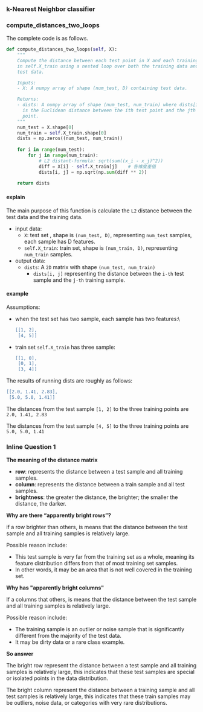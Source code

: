 ### k-Nearest Neighbor classifier

### compute_distances_two_loops

The complete code is as follows.

```python
def compute_distances_two_loops(self, X):
    """
    Compute the distance between each test point in X and each training point
    in self.X_train using a nested loop over both the training data and the
    test data.

    Inputs:
    - X: A numpy array of shape (num_test, D) containing test data.

    Returns:
    - dists: A numpy array of shape (num_test, num_train) where dists[i, j]
      is the Euclidean distance between the ith test point and the jth training
      point.
    """
    num_test = X.shape[0]
    num_train = self.X_train.shape[0]
    dists = np.zeros((num_test, num_train))
    
    for i in range(num_test):
        for j in range(num_train):
            # L2 distant-formula: sqrt(sum((x_i - x_j)^2))
            diff = X[i] - self.X_train[j]    # 各维度差值
            dists[i, j] = np.sqrt(np.sum(diff ** 2))
    
    return dists
```

#### explain

The main purpose of this function is calculate the `L2` distance between the test data and the training data.

+ input data:
  + `X`: test set , shape is `(num_test, D)`, representing `num_test` samples, each sample has D features.
  + `self.X_train`: train set, shape is `(num_train, D)`, representing `num_train` samples.
+ output data:
  + `dists`:  A `2D` matrix with shape `(num_test, num_train)`
    + `dists[i, j]` representing the distance between the `i-th` test sample and the `j-th` training sample.

#### example

Assumptions:

+ when the test set has two sample, each sample has two features:\

  ```lua
  [[1, 2],
   [4, 5]]
  ```

+ train set `self.X_train` has three sample:

  ```lua
  [[1, 0],
   [0, 1],
   [3, 4]]
  ```

The results of running dists are roughly as follows:

```lua
[[2.0, 1.41, 2.83],
 [5.0, 5.0, 1.41]]
```

The distances from the test sample `[1, 2]` to the three training points are `2.0, 1.41, 2.83`

The distances from the test sample `[4, 5]` to the three training points are `5.0, 5.0, 1.41`

### Inline Question 1

**The meaning of the distance matrix**

+ **row**: represents the distance between a test sample and all training samples.
+ **column**: represents the distance between a train sample and all test samples.
+ **brightness**: the greater the distance, the brighter; the smaller the distance, the darker.

**Why are there “apparently bright rows”?**

if a row brighter than others, is means that the distance between the test sample and all training samples is relatively large.

Possible reason include:

+ This test sample is very far from the training set as a whole, meaning its feature distribution differs from that of most training set samples.
+ In other words, it may be an area that is not well covered in the training set.

**Why has "apparently bright columns"**

If a columns that others, is means that the distance between the test sample and all training samples is relatively large.

Possible reason include:

+ The training sample is an outlier or noise sample that is significantly different from the majority of the test data.
+ It may be dirty data or a rare class example.

**So answer**

The bright row represent the distance between a test sample and all training samples is relatively large, this indicates that these test samples are special or isolated points in the data distribution.

The bright column represent the distance between a training sample and all test samples is relatively large, this indicates that these train samples may be outliers, noise data, or categories with very rare distributions.

